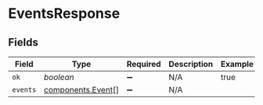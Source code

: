 # EventsResponse


## Fields

| Field                                                  | Type                                                   | Required                                               | Description                                            | Example                                                |
| ------------------------------------------------------ | ------------------------------------------------------ | ------------------------------------------------------ | ------------------------------------------------------ | ------------------------------------------------------ |
| `ok`                                                   | *boolean*                                              | :heavy_minus_sign:                                     | N/A                                                    | true                                                   |
| `events`                                               | [components.Event](../../models/components/event.md)[] | :heavy_minus_sign:                                     | N/A                                                    |                                                        |